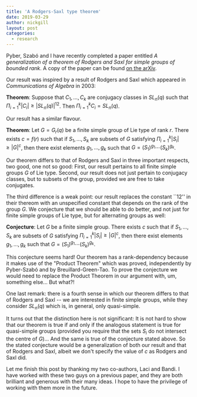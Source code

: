 ```yaml
---
title: 'A Rodgers-Saxl type theorem'
date: 2019-03-29
author: nickgill
layout: post
categories:
  - research
---
```


<script type="text/x-mathjax-config">
    MathJax.Hub.Config({
      tex2jax: {
        skipTags: ['script', 'noscript', 'style', 'textarea', 'pre'],
        inlineMath: [['$','$']]
      }
    });
  </script>
  <script src="https://cdn.mathjax.org/mathjax/latest/MathJax.js?config=TeX-AMS-MML_HTMLorMML" type="text/javascript"></script>

Pyber, Szabó and I have recently completed a paper entitled *A generalization of a theorem of Rodgers and Saxl for simple groups of bounded rank*. A copy of the paper can be found <a href = "https://arxiv.org/abs/1901.09255">on the arXiv</a>.

Our result was inspired by a result of Rodgers and Saxl which appeared in *Communications of Algebra* in 2003:

**Theorem**: Suppose that $C_1,\dots, C_k$ are conjugacy classes in $SL_n(q)$ such that 
$\Pi_{i=1}^k|C_i|\geq |SL_n(q)|^{12}$. Then $\Pi_{i=1}^kC_i = SL_n(q)$.

Our result has a similar flavour.

**Theorem**: Let $G=G_r(q)$ be a finite simple group of Lie type of rank $r$. There exists $c=f(r)$ such that if $S_1,\dots, S_k$ are subsets of $G$ satisfying 
$\Pi_{i=1}^k|S_i|\geq|G|^c$, then there exist elements $g_1,\dots, g_k$ such that $G=(S_1)^{g_1}\cdots (S_k)^{g_k}$.

Our theorem differs to that of Rodgers and Saxl in three important respects, two good, one not so good: First, our result pertains to all finite simple groups $G$ of Lie type. Second, our result does not just pertain to conjugacy classes, but to subsets of the group, provided we are free to take conjugates.

The third difference is a weak point: our result replaces the constant ``12''  in their thereom with an unspecified constant that depends on the rank of the group $G$. We conjecture that we should be able to do better, and not just for finite simple groups of Lie type, but for alternating groups as well:

**Conjecture**: Let $G$ be a finite simple group. There exists $c$ such that if $S_1,\dots, S_k$ are  subsets of $G$ satisfying 
$\Pi_{i=1}^k|S_i|\geq|G|^c$, then there exist elements $g_1,\dots, g_k$ such that $G=(S_1)^{g_1}\cdots (S_k)^{g_k}$.

This conjecture seems hard! Our theorem has a rank-dependency because it makes use of the "Product Theorem" which was proved, independently by Pyber-Szabó and by Breuillard-Green-Tao. To prove the conjecture we would need to replace the Product Theorem in our argument with, um, something else... But what?!

One last remark: there is a fourth sense in which our theorem differs to that of Rodgers and Saxl -- we are interested in finite simple groups, while they consider $SL_n(q)$ which is, in general, only quasi-simple. 

It turns out that the distinction here is not significant: It is not hard to show that our theorem is true if and only if the analogous statement is true for quasi-simple groups (provided you require that the sets $S_i$ do not intersect the centre of $G$)... And the same is true of the conjecture stated above. So the stated conjecture would be a generalization of both our result and that of Rodgers and Saxl, albeit we don't specify the value of $c$ as Rodgers and Saxl did.

Let me finish this post by thanking my two co-authors, Laci and Bandi. I have worked with these two guys on a previous paper, and they are both brilliant and generous with their many ideas. I hope to have the privilege of working with them more in the future.



